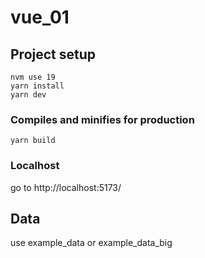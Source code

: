 # vue_01

## Project setup

```
nvm use 19
yarn install
yarn dev
```

### Compiles and minifies for production

```
yarn build
```

### Localhost

go to http://localhost:5173/

## Data

use example_data or example_data_big
